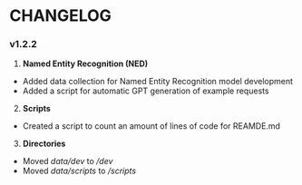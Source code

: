 # CHANGELOG

### v1.2.2
1. **Named Entity Recognition (NED)**
- Added data collection for Named Entity Recognition model development 
- Added a script for automatic GPT generation of example requests
2. **Scripts**
- Created a script to count an amount of lines of code for REAMDE.md
3. **Directories**
- Moved *data/dev* to */dev* 
- Moved *data/scripts* to */scripts*


